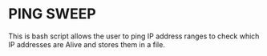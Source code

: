 # PING SWEEP

This is bash script allows the user to ping IP address ranges to check which IP addresses are Alive and stores them in a file.
